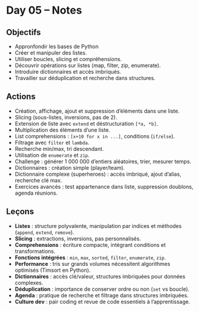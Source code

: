 # Day 05 – Notes

## Objectifs
- Appronfondir les bases de Python 
- Créer et manipuler des listes.  
- Utiliser boucles, slicing et compréhensions.  
- Découvrir opérations sur listes (map, filter, zip, enumerate).  
- Introduire dictionnaires et accès imbriqués.  
- Travailler sur déduplication et recherche dans structures.  

## Actions
- Création, affichage, ajout et suppression d’éléments dans une liste.  
- Slicing (sous-listes, inversions, pas de 2).  
- Extension de liste avec `extend` et déstructuration `[*a, *b]`.  
- Multiplication des éléments d’une liste.  
- List comprehensions : `[x+10 for x in ...]`, conditions (`if/else`).  
- Filtrage avec `filter` et `lambda`.  
- Recherche min/max, tri descendant.  
- Utilisation de `enumerate` et `zip`.  
- Challenge : générer 1 000 000 d’entiers aléatoires, trier, mesurer temps.  
- Dictionnaires : création simple (player/team).  
- Dictionnaire complexe (superheroes) : accès imbriqué, ajout d’alias, recherche clé max.  
- Exercices avancés : test appartenance dans liste, suppression doublons, agenda réunions.  

## Leçons
- **Listes** : structure polyvalente, manipulation par indices et méthodes (`append`, `extend`, `remove`).  
- **Slicing** : extractions, inversions, pas personnalisés.  
- **Comprehensions** : écriture compacte, intégrant conditions et transformations.  
- **Fonctions intégrées** : `min`, `max`, `sorted`, `filter`, `enumerate`, `zip`.  
- **Performance** : tris sur grands volumes nécessitent algorithmes optimisés (Timsort en Python).  
- **Dictionnaires** : accès clé/valeur, structures imbriquées pour données complexes.  
- **Déduplication** : importance de conserver ordre ou non (`set` vs boucle).  
- **Agenda** : pratique de recherche et filtrage dans structures imbriquées.  
- **Culture dev** : pair coding et revue de code essentiels à l’apprentissage.  
